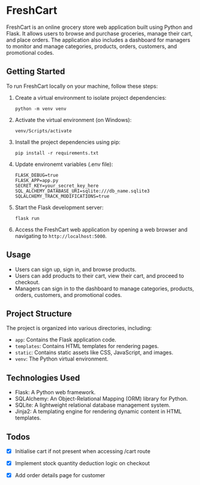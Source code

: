 # FreshCart

FreshCart is an online grocery store web application built using Python and Flask. It allows users to browse and purchase groceries, manage their cart, and place orders. The application also includes a dashboard for managers to monitor and manage categories, products, orders, customers, and promotional codes.

## Getting Started

To run FreshCart locally on your machine, follow these steps:

1. Create a virtual environment to isolate project dependencies:
   ```
   python -m venv venv
   ```
   
2. Activate the virtual environment (on Windows):
   ```
   venv/Scripts/activate
   ```

3. Install the project dependencies using pip:
   ```
   pip install -r requirements.txt
   ```
4. Update environemt variables (.env file):
    ```
    FLASK_DEBUG=true
    FLASK_APP=app.py
    SECRET_KEY=your_secret_key_here
    SQL_ALCHEMY_DATABASE_URI=sqlite:///db_name.sqlite3
    SQLALCHEMY_TRACK_MODIFICATIONS=true

    ```

5. Start the Flask development server:
   ```
   flask run
   ```

5. Access the FreshCart web application by opening a web browser and navigating to `http://localhost:5000`.

## Usage

- Users can sign up, sign in, and browse products.
- Users can add products to their cart, view their cart, and proceed to checkout.
- Managers can sign in to the dashboard to manage categories, products, orders, customers, and promotional codes.

## Project Structure

The project is organized into various directories, including:

- `app`: Contains the Flask application code.
- `templates`: Contains HTML templates for rendering pages.
- `static`: Contains static assets like CSS, JavaScript, and images.
- `venv`: The Python virtual environment.

## Technologies Used

- Flask: A Python web framework.
- SQLAlchemy: An Object-Relational Mapping (ORM) library for Python.
- SQLite: A lightweight relational database management system.
- Jinja2: A templating engine for rendering dynamic content in HTML templates.

## Todos

- [x] Initialise cart if not present when accessing /cart route
- [x] Implement stock quantity deduction logic on checkout
- [x] Add order details page for customer

